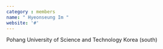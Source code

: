 ```yaml
---
category : members
name: " Hyeonseung Im " 
website: '#'
---
```

Pohang University of Science and Technology
Korea (south)

